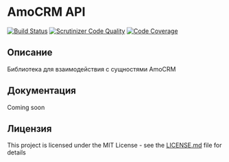 # AmoCRM API
[![Build Status](https://travis-ci.org/linkprofit-cpa/amocrm-api.svg?branch=master)](https://travis-ci.org/linkprofit-cpa/amocrm-api)
[![Scrutinizer Code Quality](https://scrutinizer-ci.com/g/linkprofit-cpa/amocrm-api/badges/quality-score.png?b=master)](https://scrutinizer-ci.com/g/linkprofit-cpa/amocrm-api/?branch=master)
[![Code Coverage](https://scrutinizer-ci.com/g/linkprofit-cpa/amocrm-api/badges/coverage.png?b=master)](https://scrutinizer-ci.com/g/linkprofit-cpa/amocrm-api/?branch=master)

## Описание

Библиотека для взаимодействия с сущностями AmoCRM

## Документация

Coming soon

## Лицензия

This project is licensed under the MIT License - see the [LICENSE.md](LICENSE) file for details